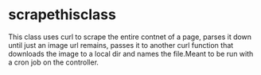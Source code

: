 # scrapethisclass
This class uses curl to scrape the entire contnet of a page, parses it down until just an image url remains, passes it to another curl function that downloads the image to a local dir and names the file.Meant to be run with a cron job on the controller. 
